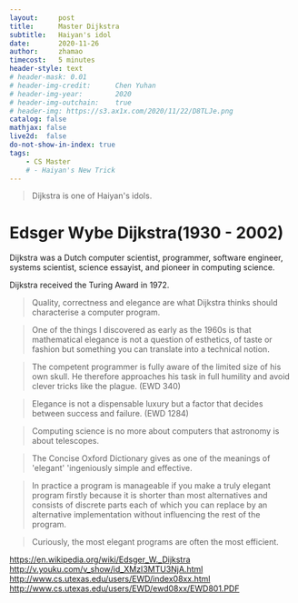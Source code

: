 ```yaml
---
layout:     post
title:      Master Dijkstra
subtitle:   Haiyan's idol
date:       2020-11-26
author:     zhamao
timecost:   5 minutes
header-style: text
# header-mask: 0.01
# header-img-credit:      Chen Yuhan
# header-img-year:        2020
# header-img-outchain:    true
# header-img: https://s3.ax1x.com/2020/11/22/D8TLJe.png
catalog: false
mathjax: false
live2d:  false
do-not-show-in-index: true
tags:
    - CS Master
    # - Haiyan's New Trick
---
```


> Dijkstra is one of Haiyan's idols.

# Edsger Wybe Dijkstra(1930 - 2002)

Dijkstra was a Dutch computer scientist, programmer, software engineer, systems scientist, science essayist, and pioneer in computing science.

Dijkstra received the Turing Award in 1972.

> Quality, correctness and elegance are what Dijkstra thinks should characterise a computer program.

> One of the things I discovered as early as the 1960s is that mathematical elegance is not a question of esthetics, of taste  or fashion but something you can translate into a technical notion.

> The competent programmer is fully aware of the limited size of his own skull. He therefore approaches his task in full humility and avoid clever tricks like the plague. (EWD 340)

> Elegance is not a dispensable luxury but a factor that decides between success and failure. (EWD 1284)

> Computing science is no more about computers that astronomy is about telescopes.

> The Concise Oxford Dictionary gives as one of the meanings of 'elegant' 'ingeniously simple and effective.

> In practice a program is manageable if you make a truly elegant program firstly because it is shorter than most alternatives and consists of discrete parts each of which you can replace by an alternative implementation without influencing the rest of the program.

> Curiously, the most elegant programs are often the most efficient.

<https://en.wikipedia.org/wiki/Edsger_W._Dijkstra>
<http://v.youku.com/v_show/id_XMzI3MTU3NjA.html>
<http://www.cs.utexas.edu/users/EWD/index08xx.html>
<http://www.cs.utexas.edu/users/EWD/ewd08xx/EWD801.PDF>